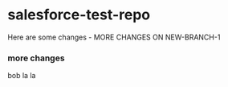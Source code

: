# salesforce-test-repo
Here are some changes - MORE CHANGES ON NEW-BRANCH-1

### more changes
bob la la